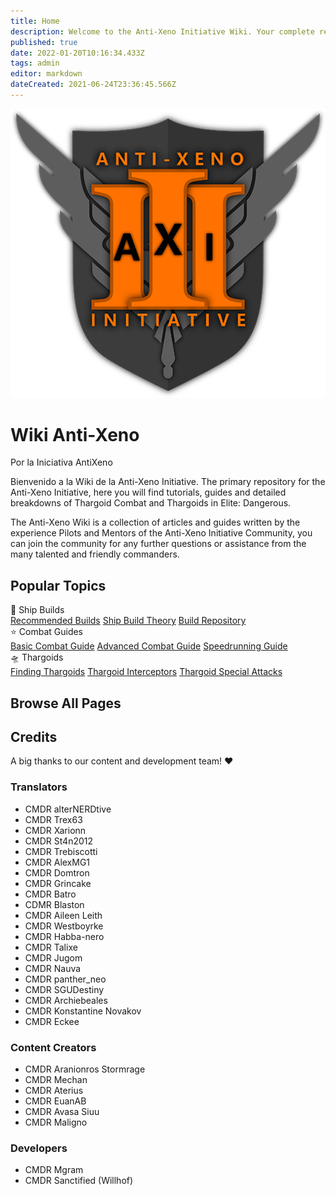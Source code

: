 ```yaml
---
title: Home
description: Welcome to the Anti-Xeno Initiative Wiki. Your complete repository for Anti-Xeno Combat.
published: true
date: 2022-01-20T10:16:34.433Z
tags: admin
editor: markdown
dateCreated: 2021-06-24T23:36:45.566Z
---
```


<div class="mainbox">
  <div class="contentbox">
    <div id="titlebox">
      <img id="titleimg" src="/img/axi_insignia_hypen_512.png" alt="Logo de AXI" />
      <div>
        <h1 id="title">Wiki Anti-Xeno</h1>
        <div id="subtitle">Por la Iniciativa AntiXeno</div>
      </div>
    </div>
    <p>Bienvenido a la Wiki de la Anti-Xeno Initiative. The primary repository for the Anti-Xeno Initiative, here you will find tutorials, guides and detailed breakdowns of Thargoid Combat and Thargoids in Elite: Dangerous.</p>
    <p>The Anti-Xeno Wiki is a collection of articles and guides written by the experience Pilots and Mentors of the Anti-Xeno Initiative Community, you can join the community for any further questions or assistance from the many talented and friendly commanders.</p>
    <h2>Popular Topics</h2>
    <div id="topicsbox">
      <div id="common-topics" class="grid-container">
        <div id="topic" class="grid-item">
          <div id="topic-title">🚀 Ship Builds</div>
          <div id="topic-links">
            <a href="/builds">Recommended Builds</a>
            <a href="/shipbuildtheory">Ship Build Theory</a>
            <a href="/buildrepository">Build Repository</a>
          </div>
        </div>
        <div id="topic" class="grid-item">
          <div id="topic-title">⭐ Combat Guides</div>
          <div id="topic-links">
            <a href="/basic-combat-guide">Basic Combat Guide</a>
            <a href="/advanced-combat-guide">Advanced Combat Guide</a>
            <a href="/combat-speedrunning">Speedrunning Guide</a>
          </div>
        </div>
        <div id="topic" class="grid-item">
          <div id="topic-title">🛸 Thargoids</div>
          <div id="topic-links">
            <a href="/finding-thargoids">Finding Thargoids</a>
            <a href="/interceptors">Thargoid Interceptors</a>
            <a href="/special-attacks">Thargoid Special Attacks</a>
          </div>
        </div>
      </div>
        <h2>Browse All Pages</h2>
        <div id="pagelistbox" class="grid-container">
      </div>
      <div>
        <h2>Credits</h2>
        <p>A big thanks to our content and development team! ❤️</p>
        <div id="creditsbox" class="grid-container">
          <div id="creditsbox" class="grid-item">
            <h3>Translators</h3>
            <ul>
              <li>CMDR alterNERDtive</li>
              <li>CMDR Trex63</li>
              <li>CMDR Xarionn</li>
              <li>CMDR St4n2012</li>
              <li>CMDR Trebiscotti</li>
              <li>CMDR AlexMG1</li>
              <li>CMDR Domtron</li>
              <li>CMDR Grincake</li>
              <li>CMDR Batro</li>
              <li>CDMR Blaston</li>
              <li>CMDR Aileen Leith</li>
              <li>CMDR Westboyrke</li>
              <li>CMDR Habba-nero</li>
              <li>CMDR Talixe</li>
              <li>CMDR Jugom</li>
              <li>CMDR Nauva</li>
              <li>CMDR panther_neo</li>
              <li>CMDR SGUDestiny</li>
              <li>CMDR Archiebeales</li>
              <li>CMDR Konstantine Novakov</li>
              <li>CMDR Eckee</li>
            </ul>
          </div>
          <div id="creditsbox" class="grid-item">
            <h3>Content Creators</h3>
            <ul>
              <li>CMDR Aranionros Stormrage</li>
              <li>CMDR Mechan</li>
              <li>CMDR Aterius</li>
              <li>CMDR EuanAB</li>
              <li>CMDR Avasa Siuu</li>
              <li>CMDR Maligno</li>
            </ul>
          </div>
          <div id="creditsbox" class="grid-item">
            <h3>Developers</h3>
            <ul>
              <li>CMDR Mgram</li>
              <li>CMDR Sanctified (Willhof)</li>
            </ul>
          </div>
        </div>
      </div>
    </div>
  </div>
</div>
